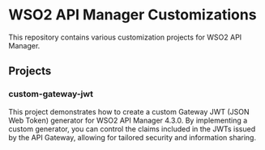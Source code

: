# WSO2 API Manager Customizations

This repository contains various customization projects for WSO2 API Manager.

## Projects

### custom-gateway-jwt

This project demonstrates how to create a custom Gateway JWT (JSON Web Token) generator for WSO2 API Manager 4.3.0. By implementing a custom generator, you can control the claims included in the JWTs issued by the API Gateway, allowing for tailored security and information sharing.
